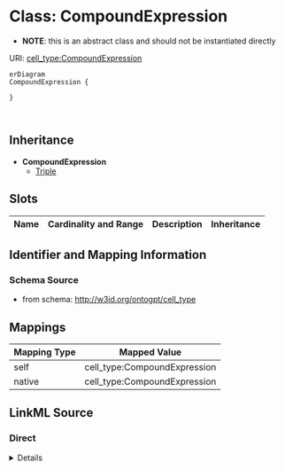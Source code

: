 

# Class: CompoundExpression


* __NOTE__: this is an abstract class and should not be instantiated directly


URI: [cell_type:CompoundExpression](http://w3id.org/ontogpt/cell_type/CompoundExpression)



```mermaid
erDiagram
CompoundExpression {

}



```




## Inheritance
* **CompoundExpression**
    * [Triple](Triple.md)



## Slots

| Name | Cardinality and Range | Description | Inheritance |
| ---  | --- | --- | --- |









## Identifier and Mapping Information







### Schema Source


* from schema: http://w3id.org/ontogpt/cell_type





## Mappings

| Mapping Type | Mapped Value |
| ---  | ---  |
| self | cell_type:CompoundExpression |
| native | cell_type:CompoundExpression |





## LinkML Source

<!-- TODO: investigate https://stackoverflow.com/questions/37606292/how-to-create-tabbed-code-blocks-in-mkdocs-or-sphinx -->

### Direct

<details>
```yaml
name: CompoundExpression
from_schema: http://w3id.org/ontogpt/cell_type
abstract: true

```
</details>

### Induced

<details>
```yaml
name: CompoundExpression
from_schema: http://w3id.org/ontogpt/cell_type
abstract: true

```
</details>